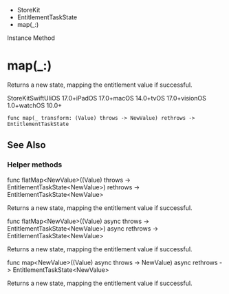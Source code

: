 

- StoreKit
- EntitlementTaskState
-  map(\_:) 

Instance Method

# map(\_:)

Returns a new state, mapping the entitlement value if successful.

StoreKitSwiftUIiOS 17.0+iPadOS 17.0+macOS 14.0+tvOS 17.0+visionOS 1.0+watchOS 10.0+

``` source
func map(_ transform: (Value) throws -> NewValue) rethrows -> EntitlementTaskState
```

## See Also

### Helper methods

func flatMap&lt;NewValue>((Value) throws -> EntitlementTaskState&lt;NewValue>) rethrows -> EntitlementTaskState&lt;NewValue>

Returns a new state, mapping the entitlement value if successful.

func flatMap&lt;NewValue>((Value) async throws -> EntitlementTaskState&lt;NewValue>) async rethrows -> EntitlementTaskState&lt;NewValue>

Returns a new state, mapping the entitlement value if successful.

func map&lt;NewValue>((Value) async throws -> NewValue) async rethrows -> EntitlementTaskState&lt;NewValue>

Returns a new state, mapping the entitlement value if successful.

